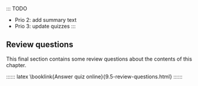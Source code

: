 
::: TODO
- Prio 2: add summary text
- Prio 3: update quizzes
:::

## Review questions

This final section contains some review questions about the contents of this chapter.

:::::: latex
\booklink{Answer quiz online}{9.5-review-questions.html}
::::::
